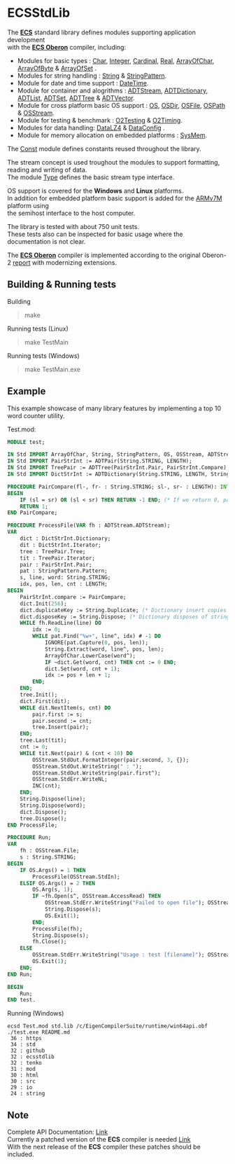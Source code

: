 # ECSStdLib

The **[ECS](https://ecs.openbrace.org/)** standard library defines modules supporting application development  
with the **[ECS Oberon](https://ecs.openbrace.org/manual/manualch7.html)** compiler, including:

 * Modules for basic types : [Char](https://tenko.github.io/ECSStdLib/src/Std.Char.mod.html), [Integer](https://tenko.github.io/ECSStdLib/src/Std.Integer.mod.html), [Cardinal](https://tenko.github.io/ECSStdLib/src/Std.Cardinal.mod.html), [Real](https://tenko.github.io/ECSStdLib/src/Std.Real.mod.html), [ArrayOfChar](https://tenko.github.io/ECSStdLib/src/Std.ArrayOfChar.mod.html), [ArrayOfByte](https://tenko.github.io/ECSStdLib/src/Std.ArrayOfByte.mod.html) & [ArrayOfSet](https://tenko.github.io/ECSStdLib/src/Std.ArrayOfSet.mod.html) .
 * Modules for string handling : [String](https://tenko.github.io/ECSStdLib/src/Std.String.mod.html) & [StringPattern](https://tenko.github.io/ECSStdLib/src/Std.StringPattern.mod.html).
 * Module for date and time support : [DateTime](https://tenko.github.io/ECSStdLib/src/Std.DateTime.mod.html).
 * Module for container and alogrithms : [ADTStream](https://tenko.github.io/ECSStdLib/src/Std.ADTStream.mod.html), [ADTDictionary](https://tenko.github.io/ECSStdLib/src/Std.ADTDictionary.mod.html), [ADTList](https://tenko.github.io/ECSStdLib/src/Std.ADTList.mod.html), [ADTSet](https://tenko.github.io/ECSStdLib/src/Std.ADTSet.mod.html), [ADTTree](https://tenko.github.io/ECSStdLib/src/Std.ADTTree.mod.html) & [ADTVector](https://tenko.github.io/ECSStdLib/src/Std.ADTVector.mod.html).
 * Module for cross platform basic OS support : [OS](https://tenko.github.io/ECSStdLib/src/Std.OS.mod.html), [OSDir](https://tenko.github.io/ECSStdLib/src/Std.OSDir.mod.html), [OSFile](https://tenko.github.io/ECSStdLib/src/Std.OSFile.mod.html), [OSPath](https://tenko.github.io/ECSStdLib/src/Std.OSPath.mod.html) & [OSStream](https://tenko.github.io/ECSStdLib/src/Std.OSStream.mod.html).
 * Module for testing & benchmark : [O2Testing](https://tenko.github.io/ECSStdLib/src/Std.O2Testing.mod.html) & [O2Timing](https://tenko.github.io/ECSStdLib/src/Std.O2Timing.mod.html).
 * Modules for data handling: [DataLZ4](https://tenko.github.io/ECSStdLib/src/Std.DataLZ4.mod.html) & [DataConfig](https://tenko.github.io/ECSStdLib/src/Std.DataConfig.mod.html) .
 * Module for memory allocation on embedded platforms : [SysMem](https://github.com/tenko/ECSStdLib/blob/main/src/Std.SysMem.mod).

The [Const](https://tenko.github.io/ECSStdLib/src/Std.Const.mod.html) module defines constants reused throughout the library.

The stream concept is used troughout the modules to support formatting, reading and writing of data.  
The module [Type](https://tenko.github.io/ECSStdLib/src/Std.Type.mod.html) defines the basic stream type interface. 

OS support is covered for the **Windows** and **Linux** platforms.  
In addition for embedded platform basic support is added for the [ARMv7M](https://github.com/tenko/ECSStdLib/blob/main/src/armv7mrun.asm) platform using  
the semihost interface to the host computer.

The library is tested with about 750 unit tests.  
These tests also can be inspected for basic usage where the documentation is not clear.  

The **[ECS Oberon](https://ecs.openbrace.org/manual/manualch7.html)** compiler is implemented according to the original
Oberon-2 [report](https://www.ssw.uni-linz.ac.at/Research/Papers/Oberon2.pdf) with modernizing extensions.

## Building & Running tests

Building

> make

Running tests (Linux)

> make TestMain

Running tests (Windows)

> make TestMain.exe

## Example

This example showcase of many library features by implementing
a top 10 word counter utility.

Test.mod:

```modula-2
MODULE test;

IN Std IMPORT ArrayOfChar, String, StringPattern, OS, OSStream, ADTStream;
IN Std IMPORT PairStrInt := ADTPair(String.STRING, LENGTH);
IN Std IMPORT TreePair := ADTTree(PairStrInt.Pair, PairStrInt.Compare);
IN Std IMPORT DictStrInt := ADTDictionary(String.STRING, LENGTH, String.Hash, String.Equal);

PROCEDURE PairCompare(fl-, fr- : String.STRING; sl-, sr- : LENGTH): INTEGER;
BEGIN
    IF (sl = sr) OR (sl < sr) THEN RETURN -1 END; (* If we return 0, pairs would be overwritten *)
    RETURN 1;
END PairCompare;

PROCEDURE ProcessFile(VAR fh : ADTStream.ADTStream);
VAR
    dict : DictStrInt.Dictionary;
    dit : DictStrInt.Iterator;
    tree : TreePair.Tree;
    tit : TreePair.Iterator;
    pair : PairStrInt.Pair;
    pat : StringPattern.Pattern;
    s, line, word: String.STRING;
    idx, pos, len, cnt : LENGTH;
BEGIN
    PairStrInt.compare := PairCompare;
    dict.Init(256);
    dict.duplicateKey := String.Duplicate; (* Dictionary insert copies of strings *)
    dict.disposeKey := String.Dispose; (* Dictionary disposes of strings *)
    WHILE fh.ReadLine(line) DO
        idx := 0;
        WHILE pat.Find("%w+", line^, idx) # -1 DO
            IGNORE(pat.Capture(0, pos, len));
            String.Extract(word, line^, pos, len);
            ArrayOfChar.LowerCase(word^);
            IF ~dict.Get(word, cnt) THEN cnt := 0 END;
            dict.Set(word, cnt + 1);
            idx := pos + len + 1;
        END;
    END;
    tree.Init();
    dict.First(dit);
    WHILE dit.NextItem(s, cnt) DO
        pair.first := s;
        pair.second := cnt;
        tree.Insert(pair);
    END;
    tree.Last(tit);
    cnt := 0;
    WHILE tit.Next(pair) & (cnt < 10) DO
        OSStream.StdOut.FormatInteger(pair.second, 3, {});
        OSStream.StdOut.WriteString(" : ");
        OSStream.StdOut.WriteString(pair.first^);
        OSStream.StdErr.WriteNL;
        INC(cnt);
    END;
    String.Dispose(line);
    String.Dispose(word);
    dict.Dispose();
    tree.Dispose();
END ProcessFile;

PROCEDURE Run;
VAR
    fh : OSStream.File;
    s : String.STRING;
BEGIN
    IF OS.Args() = 1 THEN
        ProcessFile(OSStream.StdIn);
    ELSIF OS.Args() = 2 THEN
        OS.Arg(s, 1);
        IF ~fh.Open(s^, OSStream.AccessRead) THEN
            OSStream.StdErr.WriteString("Failed to open file"); OSStream.StdErr.WriteNL;
            String.Dispose(s);
            OS.Exit(1);
        END;
        ProcessFile(fh);
        String.Dispose(s);
        fh.Close();
    ELSE
        OSStream.StdErr.WriteString("Usage : test [filename]"); OSStream.StdErr.WriteNL;
        OS.Exit(1);
    END;
END Run;

BEGIN
    Run;
END test.
```

Running (Windows)

```
ecsd Test.mod std.lib /c/EigenCompilerSuite/runtime/win64api.obf
./test.exe README.md
 36 : https
 34 : std
 32 : github
 32 : ecsstdlib
 32 : tenko
 31 : mod
 30 : html
 30 : src
 29 : io
 24 : string
```

## Note

Complete API Documentation: [Link](https://tenko.github.io/ECSStdLib/)  
Currently a patched version of the **ECS** compiler is needed [Link](https://github.com/tenko/ECS)  
With the next release of the **ECS** compiler these patches should be included. 
